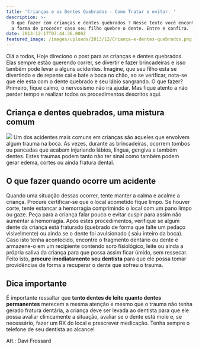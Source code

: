 ```yaml
---
title: 'Crianças e os Dentes Quebrados - Como Tratar e evitar. '
description: >-
  O que fazer com crianças e dentes quebrados ? Nesse texto você encontrará qual
  a forma de proceder caso seu filho quebre o dente. Entre e confira.
date: 2013-12-17T07:44:36.000Z
featured_image: /images/uploads/2013/12/Criança-e-dentes-quebrados.png
---
```


Olá a todos, Hoje direciono o post para as crianças e dentes quebrados. Elas sempre estão querendo correr, se divertir e fazer brincadeiras e isso também pode levar a alguns acidentes. Imagine, que seu filho esta se divertindo e de repente cai e bate a boca no chão, ao se verificar, nota-se que ele esta com o dente quebrado e seu lábio sangrando. O que fazer? Primeiro, fique calmo, o nervosismo não irá ajudar. Mas fique atento a não perder tempo e realizar todos os procedimentos descritos aqui.

Criança e dentes quebrados, uma mistura comum 
----------------------------------------------

![](/images/uploads/2014/08/medo-de-dentista-e-as-crianças.jpg) Um dos acidentes mais comuns em crianças são aqueles que envolvem algum trauma na boca. As vezes, durante as brincadeiras, ocorrem tombos ou pancadas que acabam injuriando lábios, língua, gengiva e também dentes. Estes traumas podem tanto não ter sinal como também podem gerar edema, cortes ou ainda fratura dental.

O que fazer quando ocorre um acidente 
--------------------------------------

Quando uma situação dessas ocorrer, tente manter a calma e acalme a criança. Procure certificar-se que o local acometido fique limpo. Se houver corte, tente estancar a hemorragia comprimindo o local com um pano limpo ou gaze. Peça para a criança falar pouco e evitar cuspir para assim não aumentar a hemorragia. Após estes procedimentos, verifique se algum dente da criança está fraturado (quebrado de forma que falte um pedaço visivelmente) ou ainda se o dente foi avulsionado ( saiu inteiro da boca). Caso isto tenha acontecido, encontre o fragmento dentário ou dente e armazene-o em um recipiente contendo soro fisiológico, leite ou ainda a própria saliva da criança para que possa assim ficar úmido, sem ressecar. Feito isto, **procure imediatamente seu dentista** para que ele possa tomar providências de forma a recuperar o dente que sofreu o trauma.

Dica importante 
----------------

É importante ressaltar que **tanto dentes de leite quanto dentes permanentes** merecem a mesma atenção e mesmo que o trauma não tenha gerado fratura dentária, a criança deve ser levada ao dentista para que ele possa avaliar clinicamente a situação, avaliar se o dente está mole e, se necessário, fazer um RX do local e prescrever medicação. Tenha sempre o telefone de seu dentista ao alcance!

Att.: Davi Frossard

